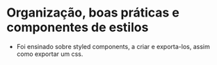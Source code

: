 # Organização, boas práticas e componentes de estilos

* Foi ensinado sobre styled components, a criar e exporta-los, assim como exportar um css.
